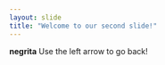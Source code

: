 ```yaml
---
layout: slide
title: "Welcome to our second slide!"
---
```

**negrita**
Use the left arrow to go back!
